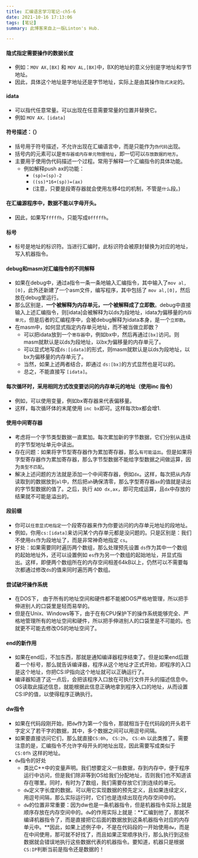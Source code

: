 ```yaml
---
title: 汇编语言学习笔记-ch5-6
date: 2021-10-16 17:13:06
tags: [笔记]
summary: 此博客来自上一版Linton's Hub.

---
```


#### 隐式指定需要操作的数据长度

- 例如：`MOV AX,[BX]` 和 `MOV AL,[BX]`中，BX的地址的意义分别是字地址和字节地址。
- 因此，具体这个地址是字地址还是字节地址，实际上是由其操作`隐式决定`的。

#### idata

- 可以指代任意常量。可以出现在任意需要常量的位置并替换它。
- 例如 `MOV AX，[idata]`

#### 符号描述：（）

- 括号用于符号描述，不允许出现在汇编语言中，而是只能作为`伪代码`出现。
- 括号内的元素可以是`寄存器或内存单元物理地址`，即一切可以`存放数据的地方`。
- 主要用于使用伪代码描述一个过程。常用于解释一个汇编指令的具体功能。
  - 例如解释push ax的功能：
    - `(sp)=(sp)-2`
    - `((ss)*16+(sp))=(ax)`
    - (注意，只要是段寄存器就会使用左移4位的机制，不管是`什么`段。)

#### 在汇编源程序中，数据不能以字母开头。

- 因此，如果写`fffffh`，只能写成`0fffffh`。

#### 标号

- 标号是地址的标识符。当进行汇编时，此标识符会被原封替换为对应的地址，写入机器指令。

#### debug和masm对汇编指令的不同解释

- 如果在debug中，通过a指令一条一条地输入汇编指令，其中输入了`mov al,[0]`，此外还新建了一个asm文件，编写程序，其中包括了 `mov al,[0]`，然后放在debug里运行。
- 那么区别是，**一个被解释为内存单元，一个被解释成了立即数**。debug中直接输入上述汇编指令，则[idata]会被解释为以ds为段地址，idata为偏移量的`内存单元`，但是后者的汇编程序中，会被debug解释为idata本身，是一个`立即数`。
- 在masm中，如何显式指定内存单元地址，而不被当做立即数？
  - 可以把idata放到一个`寄存器`中，例如bx中，然后再通过`[bx]`访问。则masm就默认是以ds为段地址，以bx为偏移量的内存单元了。
  - 可以显式地写成`ds:[idata]`的形式，则masm就默认是以ds为段地址，以bx为偏移量的内存单元了。
  - 当然，如果上述两者结合，即通过 `ds:[bx]`的方式显然也是可以的。
  - 总之，不能直接写 `[idata]`。

#### 每次循环时，采用相同方式改变要访问的内存单元的地址（使用inc 指令）

- 例如，可以使用变量，例如bx寄存器来代表偏移量。
- 这样，每次循环体的末尾使用 `inc bx`即可。这样每次bx都会增1.

#### 使用中间寄存器

- 考虑将一个字节类型数据一直累加。每次累加新的字节数据，它们分别从连续的字节型地址单元中读出。
- 存在问题：如果将字节型寄存器作为累加寄存器，那么`有可能溢出`。但是如果将字型寄存器作为累加寄存器，那么字节型数据不能给字型数据之间做运算，因为`类型不匹配`。
- 解决上述问题的方法就是添加一个中间寄存器，例如`dx`。这样，每次把从内存读取到的数据放到`al`中，然后把`ah`确保清零，那么字型寄存器`ax`的值就是读出的字节型数据的值了。之后，执行 `ADD dx,ax`，即可完成运算，且`dx`中存放的结果就不可能是溢出的。

#### 段前缀

- 你可以`任意显式地指定`一个段寄存器来作为你要访问的内存单元地址的段地址。
- 例如，你用`cs:[idata]`来访问某个内存单元都是没问题的。只是区别是：我们不使用`ds`作为段地址了，而是非常神奇地指定 `cs`。
- 好处：如果需要同时遍历两个数组，那么处理预先设置 `ds`作为其中一个数组的起始地址外，还可以设置例如 `es`作为另一个数组的起始地址，并显式指出。这样，即便两个数组所在的内存空间相差64kB以上，仍然可以不需要每次都通过修改`ds`的值来同时遍历两个数组。

#### 尝试破坏操作系统

- 在DOS下， 由于所有的地址空间和硬件都不能被DOS严格地管理，所以把手伸进别人的口袋里是轻而易举的。
- 但是在Unix、Windows等下，由于在有CPU保护下的操作系统能够完全、严格地管理所有的地址空间和硬件，所以把手伸进别人的口袋里是不可能的。也就更不可能去修改OS的地址空间了。

#### end的新作用

- 如果在end后，不加东西，那就是通知编译器程序结束了。但是如果end后跟着一个标号，那么就告诉编译器，程序从这个地址才正式开始，即程序的入口是这个地址，你把CS:IP指向这个地址就可以正确运行了。
- 编译器知道了这一点后，会把该程序入口放在可执行文件开头的描述信息中。OS读取此描述信息，就能根据此信息正确地拿到程序入口的地址，从而设置CS:IP的值，以使得程序正确执行。

#### dw指令

- 如果在代码段刚开始，把`dw`作为第一个指令，那就相当于在代码段的开头若干字定义了若干字的数据，其中，多个数据之间可以用逗号间隔。
- 如果要直接访问它们，那么就直接`CS:0h`， `CS:2h`， `CS:4h` 以此类推了。需要注意的是，汇编指令不允许字母开头的地址出现，因此需要写成类似于 `CS:0fh` 这样的地址。
- `dw`指令的好处
  - 类比C++中的变量声明。我们想要定义一些数据，存到内存中，便于程序运行中访问，但是我们除非等到OS给我们分配地址，否则我们也不知道该存在哪里。同时，有时为了数组，我们需要存放它们到连续的单元。
  - `dw`定义字长度的数据。可以用它实现数据的预先定义，且如果连续定义，用逗号间隔，那么实际运行时，它们也是连续出现在内存空间中的。
  - `dw`的位置非常重要：因为dw也是一条机器指令，但是机器指令实际上就是顺序存放在内存空间中的。`dw`的作用实际上就是：**汇编到他了，那就不编译机器指令了，而是直接把它后面的数据放到这条机器指令对应的内存单元中。**因此，如果上述例子中，不是在代码段的一开始使用`dw`，而是在中间使用，那可就不好找了，而且如果正常顺序执行，那么执行到这些数据就会错误地执行这些数据代表的机器指令。要知道，机器只是根据`CS:IP`判断当前是指令还是数据的！